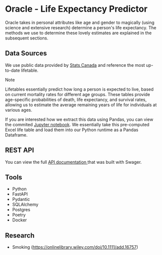 # Oracle - Life Expectancy Predictor

Oracle takes in personal attributes like age and gender to magically (using science and extensive research) determine a person's life expectancy. The methods we use to determine these lovely estimates are explained in the subsequent sections.

## Data Sources

We use public data provided by [Stats Canada](https://www150.statcan.gc.ca/n1/en/catalogue/84-537-X) and reference the most up-to-date lifetable.

> [!NOTE]
> Lifetables essentially predict how long a person is expected to live, based on current mortality rates for different age groups. These tables provide age-specific probabilities of death, life expectancy, and survival rates, allowing us to estimate the average remaining years of life for individuals at various ages.

If you are interested how we extract this data using Pandas, you can view the commited [Jupyter notebook](https://github.com/payamyek/oracle/blob/13ecbd2ccf9c50e2eff7dcba799a527559c6a273/notebooks/life_table.ipynb). We essentially take this pre-computed Excel life table and load them into our Python runtime as a Pandas Dataframe.

## REST API

You can view the full [API documentation ](https://oracle-production.up.railway.app/docs#/) that was built with Swager.

## Tools

- Python
- FastAPI
- Pydantic
- SQLAlchemy
- Postgres
- Poetry
- Docker

## Research

- Smoking (https://onlinelibrary.wiley.com/doi/10.1111/add.16757)
